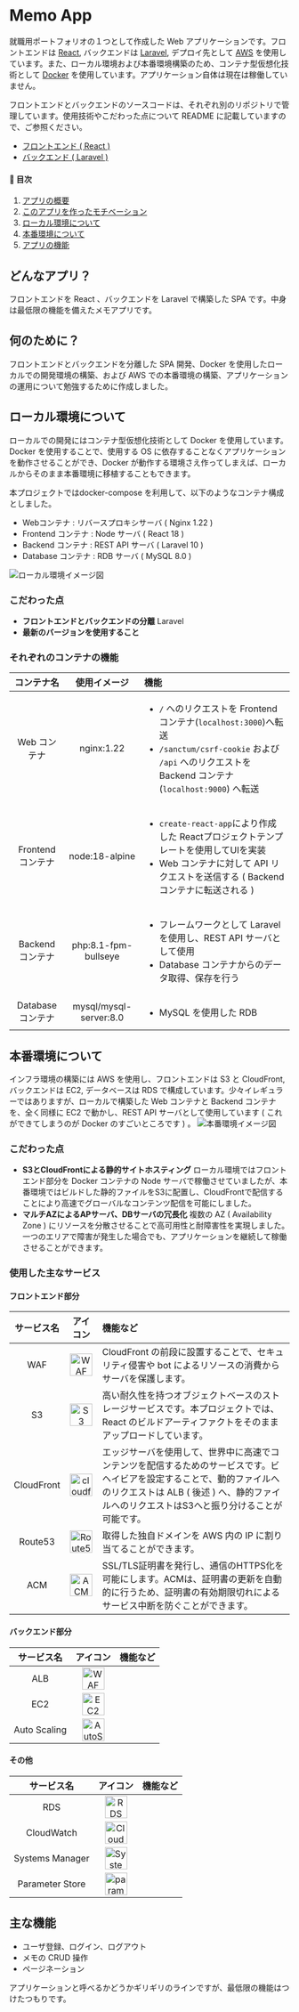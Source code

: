 # Memo App

就職用ポートフォリオの１つとして作成した Web アプリケーションです。フロントエンドは [React](https://react.dev/), バックエンドは [Laravel](https://laravel.com/), デプロイ先として [AWS](https://aws.amazon.com/jp/) を使用しています。また、ローカル環境および本番環境構築のため、コンテナ型仮想化技術として [Docker](https://www.docker.com/) を使用しています。アプリケーション自体は現在は稼働していません。

フロントエンドとバックエンドのソースコードは、それぞれ別のリポジトリで管理しています。使用技術やこだわった点について README に記載していますので、ご参照ください。

- [フロントエンド ( React )](https://github.com/Taichiro-S/MemoApp_frontend_react-ts)
- [バックエンド ( Laravel )](https://github.com/Taichiro-S/MemoApp_backend_laravel-10)

#### 📕 目次

1. [アプリの概要](#what)
2. [このアプリを作ったモチベーション](#why)
3. [ローカル環境について](#local)
4. [本番環境について](#prod)
5. [アプリの機能](#function)


<a id="what"></a>

## どんなアプリ？

フロントエンドを React 、バックエンドを Laravel で構築した SPA です。中身は最低限の機能を備えたメモアプリです。

<a id="why"></a>

## 何のために？

フロントエンドとバックエンドを分離した SPA 開発、Docker を使用したローカルでの開発環境の構築、および AWS での本番環境の構築、アプリケーションの運用について勉強するために作成しました。
<a id="local"></a>

## ローカル環境について

ローカルでの開発にはコンテナ型仮想化技術として Docker を使用しています。Docker を使用することで、使用する OS に依存することなくアプリケーションを動作させることができ、Docker が動作する環境さえ作ってしまえば、ローカルからそのまま本番環境に移植することもできます。

本プロジェクトではdocker-compose を利用して、以下のようなコンテナ構成としました。

- Webコンテナ : リバースプロキシサーバ ( Nginx 1.22 )
- Frontend コンテナ : Node サーバ ( React 18 )
- Backend コンテナ : REST API サーバ ( Laravel 10 )
- Database コンテナ : RDB サーバ ( MySQL 8.0 )

![ローカル環境イメージ図](https://github.com/Taichiro-S/MemoApp-docker/assets/119518065/219083b5-8803-4c68-89c6-a35c3a168372)

### こだわった点

- **フロントエンドとバックエンドの分離**
  Laravel 
- **最新のバージョンを使用すること**
  

### それぞれのコンテナの機能

|コンテナ名 | 使用イメージ | 機能 |
| :---: | :---: | :--- |
| Web コンテナ | nginx:1.22 | <ul><li>`/` へのリクエストを Frontend コンテナ(`localhost:3000`)へ転送</li><li> `/sanctum/csrf-cookie` および `/api` へのリクエストを Backend コンテナ (`localhost:9000`) へ転送</li></ul> |
| Frontend コンテナ | node:18-alpine | <ul><li>`create-react-app`により作成した Reactプロジェクトテンプレートを使用してUIを実装</li><li>Web コンテナに対して API リクエストを送信する ( Backend コンテナに転送される )</li></ul> |
| Backend コンテナ | php:8.1-fpm-bullseye | <ul><li>フレームワークとして Laravel を使用し、REST API サーバとして使用</li><li>Database コンテナからのデータ取得、保存を行う</li></ul> |
| Database コンテナ | mysql/mysql-server:8.0 | <ul><li>MySQL を使用した RDB</li></ul> |

<a id="prod"></a>

## 本番環境について

インフラ環境の構築には AWS を使用し、フロントエンドは S3 と CloudFront, バックエンドは EC2, データベースは RDS で構成しています。少々イレギュラーではありますが、ローカルで構築した Web コンテナと Backend コンテナを、全く同様に EC2 で動かし、REST API サーバとして使用しています ( これができてしまうのが Docker のすごいところです ) 。
![本番環境イメージ図](https://github.com/Taichiro-S/MemoApp-docker/assets/119518065/e5b04444-aadb-4b98-9768-bde694c51a91)

### こだわった点

- **S3とCloudFrontによる静的サイトホスティング**
  ローカル環境ではフロントエンド部分を Docker コンテナの Node サーバで稼働させていましたが、本番環境ではビルドした静的ファイルをS3に配置し、CloudFrontで配信することにより高速でグローバルなコンテンツ配信を可能にしました。
- **マルチAZによるAPサーバ、DBサーバの冗長化**
  複数の AZ ( Availability Zone ) にリソースを分散させることで高可用性と耐障害性を実現しました。一つのエリアで障害が発生した場合でも、アプリケーションを継続して稼働させることができます。

### 使用した主なサービス

#### フロントエンド部分

|サービス名 | アイコン | 機能など |
| :---: | :---: | :--- |
| WAF | <img width="40" alt="WAF" src="https://github.com/Taichiro-S/MemoApp-docker/assets/119518065/5b4e6b1e-d5c6-4163-867d-119adfccdfed"> | CloudFront の前段に設置することで、セキュリティ侵害や bot によるリソースの消費からサーバを保護します。 |
| S3 | <img width="40" alt="S3" src="https://github.com/Taichiro-S/MemoApp-docker/assets/119518065/9d69a301-e102-4e32-a013-923e1247f160"> | 高い耐久性を持つオブジェクトベースのストレージサービスです。本プロジェクトでは、React のビルドアーティファクトをそのままアップロードしています。 |
| CloudFront | <img width="40" alt="cloudfront" src="https://github.com/Taichiro-S/MemoApp-docker/assets/119518065/6be67de5-5f28-49f2-9e62-748ef16a20ba"> | エッジサーバを使用して、世界中に高速でコンテンツを配信するためのサービスです。ビヘイビアを設定することで、動的ファイルへのリクエストは ALB ( 後述 ) へ、静的ファイルへのリクエストはS3へと振り分けることが可能です。 |
| Route53 | <img width="40" alt="Route53" src="https://github.com/Taichiro-S/MemoApp-docker/assets/119518065/0a3cb8fd-c7ca-4c23-a62f-b06f4b0c1c40"> | 取得した独自ドメインを AWS 内の IP に割り当てることができます。 |
| ACM | <img width="40" alt="ACM" src="https://github.com/Taichiro-S/MemoApp-docker/assets/119518065/ad12181e-6740-4a98-b08e-5a0fdcd5b999"> | SSL/TLS証明書を発行し、通信のHTTPS化を可能にします。ACMは、証明書の更新を自動的に行うため、証明書の有効期限切れによるサービス中断を防ぐことができます。 |

#### バックエンド部分

|サービス名 | アイコン | 機能など |
| :---: | :---: | :--- |
| ALB | <img width="40" alt="WAF" src="https://github.com/Taichiro-S/MemoApp-docker/assets/119518065/5b4e6b1e-d5c6-4163-867d-119adfccdfed"> |  |
| EC2 | <img width="40" alt="EC2" src="https://github.com/Taichiro-S/MemoApp-docker/assets/119518065/a41a4012-23a4-4705-a980-869389ed6924"> |  |
| Auto Scaling | <img width="40" alt="AutoScaling" src="https://github.com/Taichiro-S/MemoApp-docker/assets/119518065/3aa93a09-91b8-414b-8379-db38bc8560e8"> |  |

#### その他

|サービス名 | アイコン | 機能など |
| :---: | :---: | :--- |
| RDS | <img width="40" alt="RDS" src="https://github.com/Taichiro-S/MemoApp-docker/assets/119518065/563243c2-17ea-44c0-939b-fc435f1c0e45"> |  |
| CloudWatch | <img width="40" alt="CloudWatch" src="https://github.com/Taichiro-S/MemoApp-docker/assets/119518065/5c0c62e5-b4b2-41d4-89db-0d6aeceba02b"> |  |
| Systems Manager | <img width="40" alt="SystemsManager" src="https://github.com/Taichiro-S/MemoApp-docker/assets/119518065/46d3e818-2198-4150-8a91-0ec62c29cf6d"> |  |
| Parameter Store | <img width="40" alt="parameterStore" src="https://github.com/Taichiro-S/MemoApp-docker/assets/119518065/7d0b12bc-a422-4c8a-b1ab-a650cf084413"> |  |

<a id="function"></a>

## 主な機能

- ユーザ登録、ログイン、ログアウト
- メモの CRUD 操作
- ページネーション

アプリケーションと呼べるかどうかギリギリのラインですが、最低限の機能はつけたつもりです。
